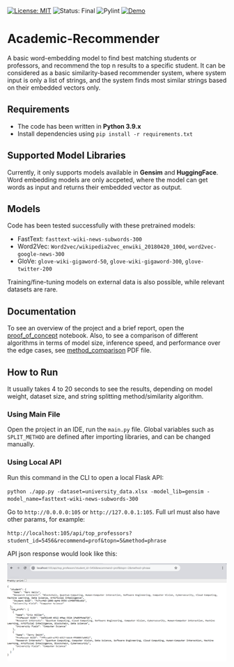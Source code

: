 [![License: MIT](https://img.shields.io/badge/License-MIT-blueviolet.svg)](https://opensource.org/licenses/MIT)
![Status: Final](https://img.shields.io/badge/Status-Final-yellowgreen.svg)
![Pylint](https://img.shields.io/badge/PyLint-9.6/10-brightgreen)
[![Demo](https://img.shields.io/badge/Demo-Proof%20of%20Concept-e67e22.svg)](./proof_of_concept.ipynb)
# Academic-Recommender

A basic word-embedding model to find best matching students or professors, and recommend the top n results
to a specific student. It can be considered as a basic similarity-based recommender system, where system
input is only a list of strings, and the system finds most similar strings based on their embedded
vectors only.

## Requirements
- The code has been written in **Python 3.9.x**
- Install dependencies using `pip install -r requirements.txt`

## Supported Model Libraries
Currently, it only supports models available in **Gensim** and **HuggingFace**. Word embedding models are
only accpeted, where the model can get words as input and returns their embedded vector as output.

## Models
Code has been tested successfully with these pretrained models:
- FastText: `fasttext-wiki-news-subwords-300`
- Word2Vec: `Word2vec/wikipedia2vec_enwiki_20180420_100d`, `word2vec-google-news-300`
- GloVe: `glove-wiki-gigaword-50`, `glove-wiki-gigaword-300`, `glove-twitter-200`

Training/fine-tuning models on external data is also possible, while relevant datasets are rare.

## Documentation
To see an overview of the project and a brief report, open the [proof_of_concept](./proof_of_concept.ipynb) 
notebook. Also, to see a comparison of different algorithms in terms of model size, inference speed, and 
performance over the edge cases, see [method_comparison](./method_comparison_cases.pdf) PDF file.

## How to Run
It usually takes 4 to 20 seconds to see the results, depending on model weight, dataset size, and 
string splitting method/similarity algorithm.
### Using Main File
Open the project in an IDE, run the `main.py` file. Global variables such as `SPLIT_METHOD` are defined 
after importing libraries, and can be changed manually.

### Using Local API
Run this command in the CLI to open a local Flask API:

`python ./app.py -dataset=university_data.xlsx -model_lib=gensim -model_name=fasttext-wiki-news-subwords-300`

Go to `http://0.0.0.0:105` or `http://127.0.0.1:105`. Full url must also have other params, for example:

`http://localhost:105/api/top_professors?student_id=5456&recommend=prof&topn=5&method=phrase`

API json response would look like this:

![example api screenshot](./example_response.png)
